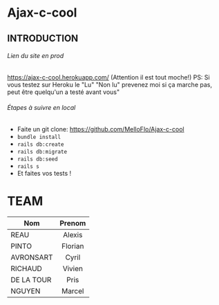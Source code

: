# Ajax-c-cool

## INTRODUCTION

###### Lien du site en prod

https://ajax-c-cool.herokuapp.com/
(Attention il est tout moche!)
PS: Si vous testez sur Heroku le "Lu" "Non lu" prevenez moi si ça marche pas, peut être quelqu'un a testé avant vous"

###### Étapes à suivre en local
* Faite un git clone: https://github.com/MelloFlo/Ajax-c-cool
* `bundle install`
* `rails db:create`
* `rails db:migrate`
* `rails db:seed`
* `rails s`
* Et faites vos tests !
# TEAM
| Nom      | Prenom        |
| -------- |:-------------:|
| REAU     | Alexis        |
| PINTO    | Florian       |
| AVRONSART    | Cyril       |
| RICHAUD   | Vivien      |
| DE LA TOUR | Pris       |
| NGUYEN | Marcel |
